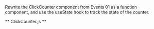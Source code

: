Rewrite the ClickCounter component from Events 01 as a function component, and use the useState hook to track the state of the counter.

** ClickCounter.js **